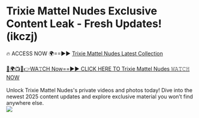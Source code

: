 # Trixie Mattel Nudes Exclusive Content Leak - Fresh Updates! (ikczj)

🔥 ACCESS NOW 🌍==►► <a href="https://tinyurl.com/2mz8nhtm" rel="nofollow">Trixie Mattel Nudes Latest Collection</a>
<br><br>
[🔴🌍📺📱👉WA𝚃CH Now==►► CLICK HERE TO Trixie Mattel Nudes 𝚆𝙰𝚃𝙲𝙷 NOW](https://tinyurl.com/2mz8nhtm)
<br><br>
Unlock Trixie Mattel Nudes's private videos and photos today! Dive into the newest 2025 content updates and explore exclusive material you won’t find anywhere else.
<br>
<a href="https://tinyurl.com/2mz8nhtm" rel="nofollow" data-target="animated-image.originalLink"><img src="https://camo.githubusercontent.com/8a4f000d20f83aca3bf7ec5f350d767afa0574a8a352519fd8cfa583a6f93a33/68747470733a2f2f692e696d6775722e636f6d2f644a486b345a712e676966" data-canonical-src="https://i.imgur.com/dJHk4Zq.gif" style="max-width: 100%; display: inline-block;" data-target="animated-image.originalImage"></a>
<br>
